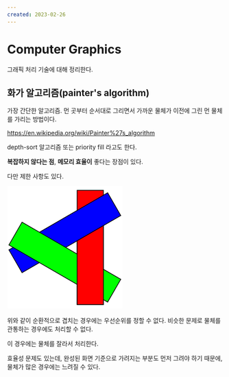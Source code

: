 ```yaml
---
created: 2023-02-26
---
```

# Computer Graphics

그래픽 처리 기술에 대해 정리한다.

## 화가 알고리즘(painter's algorithm)

가장 간단한 알고리즘. 먼 곳부터 순서대로 그리면서 가까운 물체가 이전에 그린 먼 물체를 가리는 방법이다.

https://en.wikipedia.org/wiki/Painter%27s_algorithm

depth-sort 알고리즘 또는 priority fill 라고도 한다.

**복잡하지 않다는 점**, **메모리 효율이** 좋다는 장점이 있다.

다만 제한 사항도 있다.

![cyclical overlapping](res/painters-algorithm-cyclical-overlapping.png)

위와 같이 순환적으로 겹치는 경우에는 우선순위를 정할 수 없다.
비슷한 문제로 물체를 관통하는 경우에도 처리할 수 없다.

이 경우에는 물체를 잘라서 처리한다.

효율성 문제도 있는데, 완성된 화면 기준으로 가려지는 부분도 먼저 그려야 하기 때문에, 물체가 많은 경우에는 느려질 수 있다.
